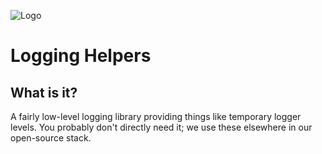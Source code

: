 ![Logo](https://www.clearcapital.com/wp-content/uploads/2015/02/Clear-Capital@2x.png)
# Logging Helpers

## What is it?

A fairly low-level logging library providing things like temporary logger levels.
You probably don't directly need it; we use these elsewhere in our open-source
stack.
